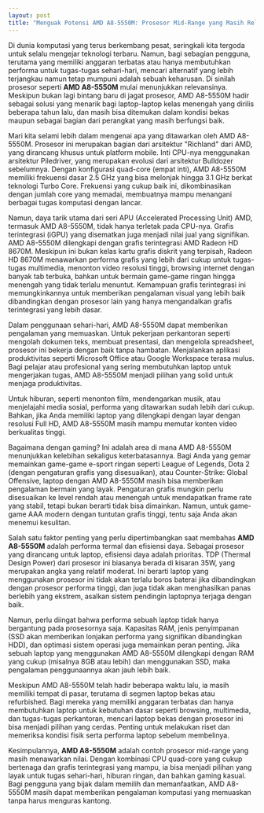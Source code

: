 ```yaml
---
layout: post
title: "Menguak Potensi AMD A8-5550M: Prosesor Mid-Range yang Masih Relevan"
---
```


Di dunia komputasi yang terus berkembang pesat, seringkali kita tergoda untuk selalu mengejar teknologi terbaru. Namun, bagi sebagian pengguna, terutama yang memiliki anggaran terbatas atau hanya membutuhkan performa untuk tugas-tugas sehari-hari, mencari alternatif yang lebih terjangkau namun tetap mumpuni adalah sebuah keharusan. Di sinilah prosesor seperti **AMD A8-5550M** mulai menunjukkan relevansinya. Meskipun bukan lagi bintang baru di jagat prosesor, AMD A8-5550M hadir sebagai solusi yang menarik bagi laptop-laptop kelas menengah yang dirilis beberapa tahun lalu, dan masih bisa ditemukan dalam kondisi bekas maupun sebagai bagian dari perangkat yang masih berfungsi baik.

Mari kita selami lebih dalam mengenai apa yang ditawarkan oleh AMD A8-5550M. Prosesor ini merupakan bagian dari arsitektur "Richland" dari AMD, yang dirancang khusus untuk platform mobile. Inti CPU-nya menggunakan arsitektur Piledriver, yang merupakan evolusi dari arsitektur Bulldozer sebelumnya. Dengan konfigurasi quad-core (empat inti), AMD A8-5550M memiliki frekuensi dasar 2.5 GHz yang bisa melonjak hingga 3.1 GHz berkat teknologi Turbo Core. Frekuensi yang cukup baik ini, dikombinasikan dengan jumlah core yang memadai, membuatnya mampu menangani berbagai tugas komputasi dengan lancar.

Namun, daya tarik utama dari seri APU (Accelerated Processing Unit) AMD, termasuk AMD A8-5550M, tidak hanya terletak pada CPU-nya. Grafis terintegrasi (iGPU) yang disematkan juga menjadi nilai jual yang signifikan. AMD A8-5550M dilengkapi dengan grafis terintegrasi AMD Radeon HD 8670M. Meskipun ini bukan kelas kartu grafis diskrit yang terpisah, Radeon HD 8670M menawarkan performa grafis yang lebih dari cukup untuk tugas-tugas multimedia, menonton video resolusi tinggi, browsing internet dengan banyak tab terbuka, bahkan untuk bermain game-game ringan hingga menengah yang tidak terlalu menuntut. Kemampuan grafis terintegrasi ini memungkinkannya untuk memberikan pengalaman visual yang lebih baik dibandingkan dengan prosesor lain yang hanya mengandalkan grafis terintegrasi yang lebih dasar.

Dalam penggunaan sehari-hari, AMD A8-5550M dapat memberikan pengalaman yang memuaskan. Untuk pekerjaan perkantoran seperti mengolah dokumen teks, membuat presentasi, dan mengelola spreadsheet, prosesor ini bekerja dengan baik tanpa hambatan. Menjalankan aplikasi produktivitas seperti Microsoft Office atau Google Workspace terasa mulus. Bagi pelajar atau profesional yang sering membutuhkan laptop untuk mengerjakan tugas, AMD A8-5550M menjadi pilihan yang solid untuk menjaga produktivitas.

Untuk hiburan, seperti menonton film, mendengarkan musik, atau menjelajahi media sosial, performa yang ditawarkan sudah lebih dari cukup. Bahkan, jika Anda memiliki laptop yang dilengkapi dengan layar dengan resolusi Full HD, AMD A8-5550M masih mampu memutar konten video berkualitas tinggi.

Bagaimana dengan gaming? Ini adalah area di mana AMD A8-5550M menunjukkan kelebihan sekaligus keterbatasannya. Bagi Anda yang gemar memainkan game-game e-sport ringan seperti League of Legends, Dota 2 (dengan pengaturan grafis yang disesuaikan), atau Counter-Strike: Global Offensive, laptop dengan AMD A8-5550M masih bisa memberikan pengalaman bermain yang layak. Pengaturan grafis mungkin perlu disesuaikan ke level rendah atau menengah untuk mendapatkan frame rate yang stabil, tetapi bukan berarti tidak bisa dimainkan. Namun, untuk game-game AAA modern dengan tuntutan grafis tinggi, tentu saja Anda akan menemui kesulitan.

Salah satu faktor penting yang perlu dipertimbangkan saat membahas **AMD A8-5550M** adalah performa termal dan efisiensi daya. Sebagai prosesor yang dirancang untuk laptop, efisiensi daya adalah prioritas. TDP (Thermal Design Power) dari prosesor ini biasanya berada di kisaran 35W, yang merupakan angka yang relatif moderat. Ini berarti laptop yang menggunakan prosesor ini tidak akan terlalu boros baterai jika dibandingkan dengan prosesor performa tinggi, dan juga tidak akan menghasilkan panas berlebih yang ekstrem, asalkan sistem pendingin laptopnya terjaga dengan baik.

Namun, perlu diingat bahwa performa sebuah laptop tidak hanya bergantung pada prosesornya saja. Kapasitas RAM, jenis penyimpanan (SSD akan memberikan lonjakan performa yang signifikan dibandingkan HDD), dan optimasi sistem operasi juga memainkan peran penting. Jika sebuah laptop yang menggunakan AMD A8-5550M dilengkapi dengan RAM yang cukup (misalnya 8GB atau lebih) dan menggunakan SSD, maka pengalaman penggunaannya akan jauh lebih baik.

Meskipun AMD A8-5550M telah hadir beberapa waktu lalu, ia masih memiliki tempat di pasar, terutama di segmen laptop bekas atau refurbished. Bagi mereka yang memiliki anggaran terbatas dan hanya membutuhkan laptop untuk kebutuhan dasar seperti browsing, multimedia, dan tugas-tugas perkantoran, mencari laptop bekas dengan prosesor ini bisa menjadi pilihan yang cerdas. Penting untuk melakukan riset dan memeriksa kondisi fisik serta performa laptop sebelum membelinya.

Kesimpulannya, **AMD A8-5550M** adalah contoh prosesor mid-range yang masih menawarkan nilai. Dengan kombinasi CPU quad-core yang cukup bertenaga dan grafis terintegrasi yang mampu, ia bisa menjadi pilihan yang layak untuk tugas sehari-hari, hiburan ringan, dan bahkan gaming kasual. Bagi pengguna yang bijak dalam memilih dan memanfaatkan, AMD A8-5550M masih dapat memberikan pengalaman komputasi yang memuaskan tanpa harus menguras kantong.
